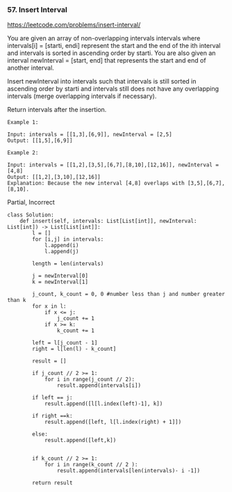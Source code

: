 ### 57. Insert Interval

https://leetcode.com/problems/insert-interval/

You are given an array of non-overlapping intervals intervals where intervals[i] = [starti, endi] represent the start and the end of the ith interval and 
intervals is sorted in ascending order by starti. You are also given an interval newInterval = [start, end] that represents the start and end of another interval.

Insert newInterval into intervals such that intervals is still sorted in ascending order by starti and intervals still does not have any overlapping intervals 
(merge overlapping intervals if necessary).

Return intervals after the insertion.

```
Example 1:

Input: intervals = [[1,3],[6,9]], newInterval = [2,5]
Output: [[1,5],[6,9]]

Example 2:

Input: intervals = [[1,2],[3,5],[6,7],[8,10],[12,16]], newInterval = [4,8]
Output: [[1,2],[3,10],[12,16]]
Explanation: Because the new interval [4,8] overlaps with [3,5],[6,7],[8,10].
```
Partial, Incorrect
```
class Solution:
    def insert(self, intervals: List[List[int]], newInterval: List[int]) -> List[List[int]]:
        l = []
        for [i,j] in intervals:
            l.append(i)
            l.append(j)
        
        length = len(intervals)
        
        j = newInterval[0]
        k = newInterval[1]
        
        j_count, k_count = 0, 0 #number less than j and number greater than k
        for x in l:
            if x <= j:
                j_count += 1
            if x >= k:
                k_count += 1
        
        left = l[j_count - 1]
        right = l[len(l) - k_count]
        
        result = []
        
        if j_count // 2 >= 1:
            for i in range(j_count // 2):
                result.append(intervals[i])
        
        if left == j:
            result.append([l[l.index(left)-1], k])
        
        if right ==k:
            result.append([left, l[l.index(right) + 1]])
        
        else: 
            result.append([left,k])

        
        if k_count // 2 >= 1:
            for i in range(k_count // 2 ):
                result.append(intervals[len(intervals)- i -1])
        
        return result 
  ```
  
  ```
  ```
